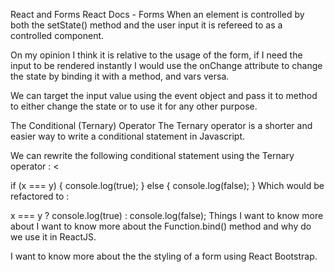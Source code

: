 React and Forms
React Docs - Forms
When an element is controlled by both the setState() method and the user input it is refereed to as a controlled component.

On my opinion I think it is relative to the usage of the form, if I need the input to be rendered instantly I would use the onChange attribute to change the state by binding it with a method, and vars versa.

We can target the input value using the event object and pass it to method to either change the state or to use it for any other purpose.

The Conditional (Ternary) Operator
The Ternary operator is a shorter and easier way to write a conditional statement in Javascript.

We can rewrite the following conditional statement using the Ternary operator : <

if (x === y) {
  console.log(true);
} else {
  console.log(false);
}
Which would be refactored to :

x === y ? console.log(true) : console.log(false);
Things I want to know more about
I want to know more about the Function.bind() method and why do we use it in ReactJS.

I want to know more about the the styling of a form using React Bootstrap.